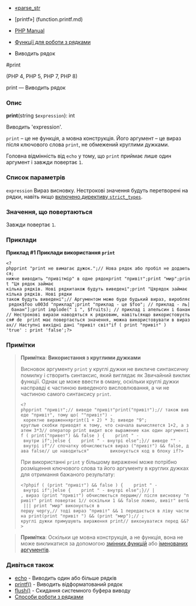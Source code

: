- [«parse_str](function.parse-str.md)
- [printf»] (function.printf.md)

- [PHP Manual](index.md)
- [Функції для роботи з рядками](ref.strings.md)
- Виводить рядок

#print

(PHP 4, PHP 5, PHP 7, PHP 8)

print — Виводить рядок

### Опис

**print**(string `$expression`): int

Виводить 'expression'.

`print` – це не функція, а мовна конструкція. Його аргумент – це
вираз після ключового слова `print`, не обмежений круглими
дужками.

Головна відмінність від `echo` у тому, що `print` приймає лише один
аргумент і завжди повертає `1`.

### Список параметрів

`expression`
Вираз висновку. Нестрокові значення будуть перетворені на рядки,
навіть якщо [включено директиву
`strict_types`](language.types.declarations.md#language.types.declarations.strict).

### Значення, що повертаються

Завжди повертає `1`.

### Приклади

**Приклад #1 Приклади використання `print`**

`<?phpprint "print не вимагає дужок.";// Нова рядок або пробіл не додаються; нижче виводить "привітмір" в одне рядокprint "привіт";print "мир";print "Ця рядок займає кілька рядків. Нові рядкитакож будуть виведені";print "Цярядок займає
кілька рядків. Нові рядки
також будуть виведені";// Аргументом може буде будький вираз, виробляє рядок$foo u003d "приклад";print "приклад - це $foo"; // приклад - ль|  банан"];print implode(" і ", $fruits); // приклад і апельсин і банан// Нестрокові вирази наводяться к рядковим, навіть(якщо використовується# de  print має повертається значення, можна використовувати в виразах// Наступні вихідні дані "привіт світ"if ( print "привіт" ) 'true' : print 'false';?> `

### Примітки

> **Примітка**: **Використання з круглими дужками**
>
> Висновок аргументу `print` у круглі дужки не викличе
> синтаксичну помилку і створить синтаксис, який виглядає як
> Звичайний виклик функції. Однак це може ввести в оману,
> оскільки круглі дужки насправді є частиною виведеного
> висловлювання, а чи не частиною самого синтаксису `print`.
>
> `<?phpprint "привіт";// виведе "привіт"print("привіт");// також виведе "привіт", тому що( ""привіт") - коректне вираженняprint(1 + 2) * 3; виведе "9"; круглые скобки приводят к тому, что сначала вычисляется 1+2, а затем 3*3// оператор print видит все выражение как один аргументif ( print("привет") && false ) {    print " - внутри if";}else {    print " - внутрі else";}// виведе "" - внутрі if"// спочатку обчислюється вираз ("привіт") && false, дава false// це наводиться"        виконується код в блоку if?> `
>
> При використанні `print` у більшому вираженні може
> потрібно розміщення ключового слова та його аргументу в круглих
> дужках для отримання бажаного результату:
>
> ` <?phpif ( (print "привіт") && false ) {    print " - внутрі if";}else {    print " - внутрі else";}// | , вираз (print "привіт") обчислюється першим// після висновку "привіт" print повертає 1// оскільки 1 && false ложно, вивіт" вет& ||| print "мир" виконується в першу чергу,// тоді вираз "привіт" && 1 передається в ліву частина print(print "привіт ") && (print "мир");// ; круглі дужки примушують вираження print// виконуватися перед &&?> `

> **Примітка**: Оскільки це мовна конструкція, а не функція, вона
> не може викликатися за допомогою [змінних
> функцій](functions.variable-functions.md) або [іменованих
> аргументів](functions.arguments.md#functions.named-arguments).

### Дивіться також

- [echo](function.echo.md) - Виводить один або більше рядків
- [printf()](function.printf.md) - Виводить відформатований рядок
- [flush()](function.flush.md) - Скидання системного буфера виводу
- [Способи роботи з рядками](language.types.string.md)
